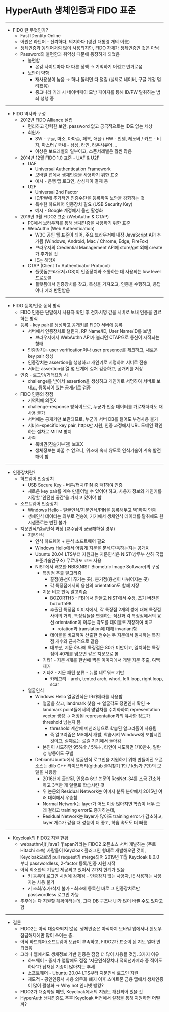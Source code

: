 # HyperAuth 생체인증과 FIDO 표준

---

- FIDO 란 무엇인가?
  - Fast IDentity Online
  - 어원은 라틴어 - 신뢰하다, 의지하다 (링컨 대통령 개의 이름)
  - 생체인증과 동의어처럼 많이 사용되지만, FIDO 자체가 생체인증인 것은 아님
  - Password의 불편함과 취약성 때문에 등장하게 되었음
    - 불편함
      - 온갖 사이트마다 다 다른 정책 → 기억하기 어렵고 번거로움
    - 보안이 약함
      - 재사용성이 높음 → 하나 뚫리면 다 털림 (실제로 네이버, 구글 계정 털려봤음)
      - 중고나라 거래 시 네이버페이 모방 페이지를 통해 ID/PW 탈취하는 범죄 성행 중

---

- FIDO 역사와 구성
  - 2012년 FIDO Alliance 설립
    - 편리하고 강력한 보안, password 없고 궁극적으로는 ID도 없는 세상
    - 회원사
      - SW - 구글, 마소, 아마존, 페북, 애플 / HW - 인텔, 레노버 / 카드 - 비자, 마스터 / 국내 - 삼성, 라인, 라온시큐어 ...
      - 이상은 보드레벨의 일부이고, 스폰서레벨은 훨씬 많음
  - 2014년 12월 FIDO 1.0 표준 - UAF & U2F
    - UAF
      - Universal Authentication Framework
      - 모바일 앱에서 생체인증을 사용하기 위한 표준
      - 예시 - 은행 앱 로그인, 삼성페이 결제 등
    - U2F
      - Universal 2nd Factor
      - ID/PW에 추가적인 인증수단을 등록하여 보안을 강화하는 것
      - 특수한 하드웨어 인증장치 필요 (USB Security Key)
      - 예시 - Google 계정에서 옵션 활성화
  - 2019년 3월 FIDO2 표준 (WebAuthn & CTAP)
    - PC에서 브라우저를 통해 생체인증을 사용하기 위한 표준
    - WebAuthn (Web Authentication)
      - W3C 공인 웹 표준이 되어, 주요 브라우저에 내장 JavaScript API 추가됨 (Windows, Android, Mac / Chrome, Edge, FireFox)
      - 브라우저의 Credential Management API에 store/get 외에 create가 추가된 것
      - IE는 해당X
    - CTAP (Client To Authenticator Protocol)
      - 플랫폼(브라우저+OS)이 인증장치와 소통하는 데 사용되는 low level 프로토콜
      - 플랫폼에서 인증장치를 찾고, 특성을 가져오고, 인증을 수행하고, 응답이나 에러 반환받음

---

- FIDO 등록/인증 동작 방식
  - FIDO 인증은 단말에서 사용자 확인 후 전자서명 값을 서버로 보내 인증을 완료하는 방식
  - 등록 - key pair를 생성하고 공개키를 FIDO 서버에 등록
    - 서버에서 인증장치로 챌린지, RP Name/ID, User Name/ID를 보냄
      - 브라우저에서 WebAuthn API가 불리면 CTAP으로 통신이 시작되는 형태
    - 인증장치는 user verification이나 user presence를 체크하고, 새로운 key pair 생성
    - 인증장치는 assertion을 생성하고 개인키로 서명하여 서버로 전송
    - 서버는 assertion을 열 몇 단계에 걸쳐 검증하고, 공개키를 저장
  - 인증 - 로그인/거래요청 시
    - challenge를 받아서 assertion을 생성하고 개인키로 서명하여 서버로 보내고, 등록되어 있는 공개키로 검증
  - FIDO 인증의 장점
    - 기억력에 의존X
    - challenge-response 방식이므로, 누군가 인증 데이터를 가로채더라도 재사용 불가
    - 서버에는 공개키만 보관되므로, 누군가 서버 DB를 털어도 부정사용 불가
    - 서비스-specific key pair, https만 지원, 인증 과정에서 URL 도메인 확인하는 절차로 MITM 방지
    - 사족
      - 묵비권(진술거부권) 보호X
      - 생체정보는 바꿀 수 없으니, 위조에 속지 않도록 인식기술이 계속 발전해야 함

---

- 인증장치란?
  - 하드웨어 인증장치
    - USB Secure Key - 버튼/터치/PIN 중 택1하여 인증
    - 새로운 key pair를 계속 만들어낼 수 있어야 하고, 사용자 정보와 개인키를 저장할 '안전한 공간'을 가지고 있어야 함
  - 소프트웨어 인증장치
    - Windows Hello - 얼굴인식/지문인식/PIN을 등록해두고 택1하여 인증
    - 생체인식 데이터는 외부로 전송X, 기기에서 생체인식 데이터를 탈취해도 원시샘플로는 변환 불가
  - 지문인식/얼굴인식 과정 (교수님이 궁금해하실 경우)
    - 지문인식
      - 인식 하드웨어 + 분석 소프트웨어 필요
      - Windows Hello에서 어떻게 지문을 분석/판독하는지는 공개X
      - Ubuntu 20.04 LTS부터 지원되는 지문인식은 NIST(상무부 산하 국립표준기술연구소) 무료배포 코드 사용
      - NIST에서 배포한 NBIS(NIST Biometric Image Software)의 구성
        - 특징점 추출 알고리즘
          - 끝점(융선이 끊기는 곳), 분기점(융선이 나뉘어지는 곳)
          - 각 특징점에서의 융선의 orientation도 함께 저장
        - 지문 비교 판독 알고리즘
          - BOZORTH3 - FBI에서 만들고 NIST에서 수정, 초기 버전은 bozorth98
          - 추출된 특징점 이미지에서, 각 특징점 2개의 쌍에 대해 특징점 사이의 거리, 특징점들을 연결하는 직선과 각 특징점에서의 융선 orientation이 이루는 각도를 테이블로 저장하여 비교
            - rotation과 translation에 대해 invariant함
          - 테이블을 비교하여 산출한 점수는 두 지문에서 일치하는 특징점 개수와 근사적으로 같음
          - 대부분, 지문 하나에 특징점은 80개 미만이고, 일치하는 특징점이 40개를 넘으면 같은 지문으로 봄
        - 기타1 - 지문 4개를 한번에 찍은 이미지에서 개별 지문 추출, 여백 제거
        - 기타2 - 지문 패턴 분류 - 뉴럴 네트워크 기반
          - 카테고리 - arch, tented arch, whorl, left loop, right loop, scar
    - 얼굴인식
      - Windows Hello 얼굴인식은 IR카메라를 사용함
        - 얼굴을 찾고, landmark 찾음 → 얼굴각도 정면인지 확인 → landmark point들에서의 명암차를 수치화하여 representation vector 생성 → 저장된 representation과의 유사한 정도가 threshold 넘는지 봄
          - threshold 계산에 머신러닝으로 학습된 알고리즘이 사용됨
          - 즉 알고리즘은 MS에서 개발, 학습시켜 Windows에 포함시킨 것이고, 실제로는 로컬 기기에서 돌아감
        - 본인이 시도하면 95%↑ / 5%↓, 타인이 시도하면 1/10만↓, 일란성 쌍둥이도 구별
      - Debian/Ubuntu에서 얼굴인식 로그인을 지원하기 위해 만들어진 오픈소스는 dlib C++ 라이브러리(github 즐겨찾기 1만 / k8s가 7만)의 모델을 사용함
        - 2016년에 출판된, 인용수 6만 논문의 ResNet-34를 조금 간소화하고 3백만 개 얼굴로 학습시킨 것
        - 위 논문의 Residual Network는 이미지 분류 분야에서 2015년 여러 대회에서 우승함
        - Normal Network는 layer가 어느 이상 많아지면 학습이 너무 오래 걸리고 training error도 증가하는데,
        - Residual Network는 layer가 많아도 training error가 감소하고, layer 개수가 같을 때 성능이 더 좋고, 학습 속도도 더 빠름

---

- Keycloak의 FIDO2 지원 현황
  - webauthn4j('j'ava? 'j'apan?)라는 FIDO2 오픈소스 서버 개발하는 (주로 Hitachi 소속) 사람들이 Keycloak 플러그인 형태로 개발해오던 것이, Keycloak으로의 pull request가 merge되어 2019년 11월 Keycloak 8.0.0 부터 passwordless, 2-factor 등록/인증 지원 시작
  - 아직 최소한의 기능만 제공되고 있어서 2가지 한계가 있음
    - 키 등록이 로그인 시점에 강제됨 - 인증장치 없는 사용자, IE 사용하는 사용자는 사용 불가
    - 키 조회/추가/삭제 불가 - 최초에 등록한 바로 그 인증장치로만 passwordless 로그인 가능
  - 추후에는 다 지원할 계획이라는데, 그때 DB 구조나 UI가 많이 바뀔 수도 있다고 함

---

- 결론
  - FIDO2는 아직 대중화되지 않음. 생체인증은 아직까지 모바일 앱에서나 윈도우 잠금해제에만 많이 쓰이는 중.
  - 아직 하드웨어/소프트웨어 보급이 부족하고, FIDO2가 표준이 된 지도 얼마 안 되었음
  - 그러나 웹에서도 생체정보 기반 인증은 점점 더 많이 사용될 것임. 3가지 이유
    - 하드웨어 - 중저가 랩탑에도 점점 '지문인식장치나 적외선카메라 중 적어도 하나'가 탑재된 기종이 많아지는 추세
    - 소프트웨어 - Ubuntu 20.04 LTS부터 지문인식 로그인 지원
    - 제도적 - 공인인증서 사용 의무화 폐지 이후 스마트폰 금융 앱에서 생체인증이 많이 활성화 → Why not 인터넷 뱅킹?
  - FIDO2가 대중화될 때면, Keycloak에서의 지원도 개선되어 있을 것
  - HyperAuth 생체인증도 추후 Keycloak 버전에서 설정을 통해 지원하면 어떨까?
